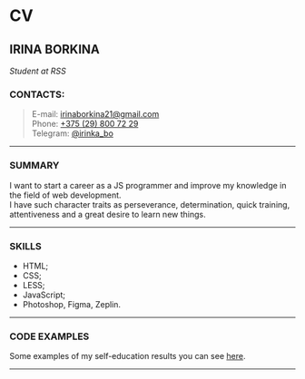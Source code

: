 # CV

## IRINA BORKINA
*Student at RSS*

### CONTACTS:
> E-mail: [irinaborkina21@gmail.com](mailto:irinaborkina21@gmail.com)  
> Phone: [+375 (29) 800 72 29](tel:+375298007229)  
> Telegram: [@irinka_bo](https://t.me/irinka_bo) 

---

### SUMMARY 
I want to start a career as a JS programmer and improve my knowledge in the field of web development.  
I have such character traits as perseverance, determination, quick training, attentiveness and a great desire to learn new things.

---

### SKILLS
* HTML;  
* CSS;  
* LESS;  
* JavaScript;
* Photoshop, Figma, Zeplin.

---


### CODE EXAMPLES
Some examples of my self-education results you can see [here](https://github.com/IrinaBorkina).

---
